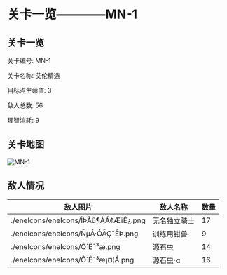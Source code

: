 # 关卡一览————MN-1


## 关卡一览

关卡编号: MN-1

关卡名称: 艾伦精选

目标点生命值: 3

敌人总数: 56

理智消耗: 9


## 关卡地图
![MN-1](./oprMap/MN-1.png)

## 敌人情况

| 敌人图片 | 敌人名称 | 数量  |
|---------|-----|-----|
| ./eneIcons/eneIcons/ÎÞÃû¶ÀÁ¢ÆïÊ¿.png| 无名独立骑士  |   17  |
| ./eneIcons/eneIcons/ÑµÁ·ÓÃÇ¯ÊÞ.png| 训练用钳兽  |   9  |
| ./eneIcons/eneIcons/Ô´Ê¯³æ.png| 源石虫  |   14  |
| ./eneIcons/eneIcons/Ô´Ê¯³æ¡¤¦Á.png| 源石虫·α  |   16  |
